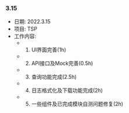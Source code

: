 ### 3.15
* 日期: 2022.3.15
* 项目: TSP
* 工作内容: 
  * 1.  UI界面完善(1h)
  * 2.  API接口及Mock完善(0.5h)
  * 3.  查询功能完成(2.5h)
  * 4.  日志格式化及下载功能完成(2h)
  * 5.  一些组件及已完成模块自测问题修复(2h)
